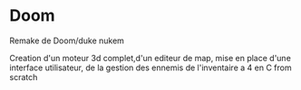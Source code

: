 # Doom

Remake de Doom/duke nukem

Creation d'un moteur 3d complet,d'un editeur de map, mise en place d'une interface utilisateur, de la gestion des ennemis de l'inventaire a 4 en C from scratch
